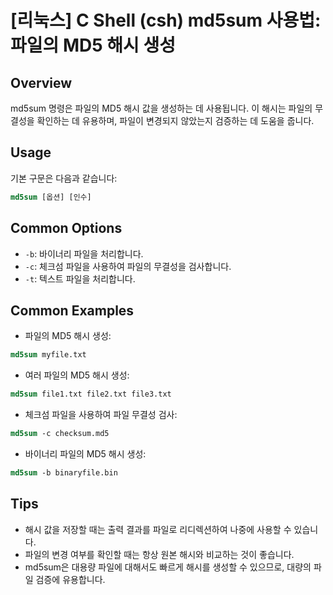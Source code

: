 # [리눅스] C Shell (csh) md5sum 사용법: 파일의 MD5 해시 생성

## Overview
md5sum 명령은 파일의 MD5 해시 값을 생성하는 데 사용됩니다. 이 해시는 파일의 무결성을 확인하는 데 유용하며, 파일이 변경되지 않았는지 검증하는 데 도움을 줍니다.

## Usage
기본 구문은 다음과 같습니다:
```csh
md5sum [옵션] [인수]
```

## Common Options
- `-b`: 바이너리 파일을 처리합니다.
- `-c`: 체크섬 파일을 사용하여 파일의 무결성을 검사합니다.
- `-t`: 텍스트 파일을 처리합니다.

## Common Examples
- 파일의 MD5 해시 생성:
```csh
md5sum myfile.txt
```

- 여러 파일의 MD5 해시 생성:
```csh
md5sum file1.txt file2.txt file3.txt
```

- 체크섬 파일을 사용하여 파일 무결성 검사:
```csh
md5sum -c checksum.md5
```

- 바이너리 파일의 MD5 해시 생성:
```csh
md5sum -b binaryfile.bin
```

## Tips
- 해시 값을 저장할 때는 출력 결과를 파일로 리디렉션하여 나중에 사용할 수 있습니다.
- 파일의 변경 여부를 확인할 때는 항상 원본 해시와 비교하는 것이 좋습니다.
- md5sum은 대용량 파일에 대해서도 빠르게 해시를 생성할 수 있으므로, 대량의 파일 검증에 유용합니다.